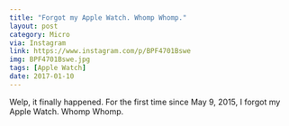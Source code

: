 ```yaml
---
title: "Forgot my Apple Watch. Whomp Whomp."
layout: post
category: Micro
via: Instagram
link: https://www.instagram.com/p/BPF4701Bswe
img: BPF4701Bswe.jpg
tags: [Apple Watch]
date: 2017-01-10
---
```

Welp, it finally happened. For the first time since May 9, 2015, I forgot my Apple Watch. 
Whomp Whomp.
